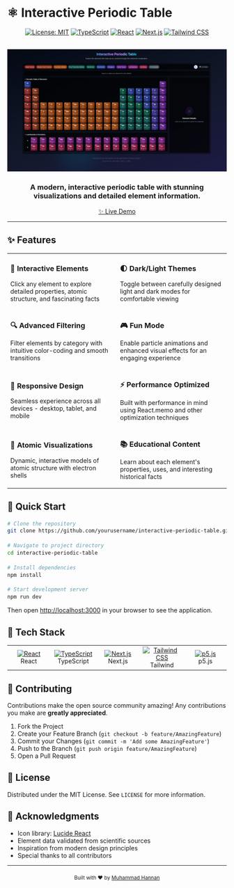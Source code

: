 # ⚛️ Interactive Periodic Table

<div align="center">

[![License: MIT](https://img.shields.io/badge/License-MIT-blue.svg)](https://opensource.org/licenses/MIT) [![TypeScript](https://img.shields.io/badge/TypeScript-007ACC?logo=typescript&logoColor=white)](https://www.typescriptlang.org/) [![React](https://img.shields.io/badge/React-20232A?logo=react&logoColor=61DAFB)](https://reactjs.org/) [![Next.js](https://img.shields.io/badge/Next.js-000000?logo=next.js&logoColor=white)](https://nextjs.org/) [![Tailwind CSS](https://img.shields.io/badge/Tailwind_CSS-38B2AC?logo=tailwind-css&logoColor=white)](https://tailwindcss.com/)

<br> <img src="https://github.com/hannan-m/periodic-table/blob/main/public/preview.png" alt="Interactive Periodic Table" width="850px"> <h3>A modern, interactive periodic table with stunning visualizations and detailed element information.</h3>

[✨ Live Demo](https://periodic-table-six-flame.vercel.app/)

</div>

---

## ✨ Features

<table> <tr> <td width="50%"> <h3>🧪 Interactive Elements</h3> <p>Click any element to explore detailed properties, atomic structure, and fascinating facts</p> </td> <td width="50%"> <h3>🌓 Dark/Light Themes</h3> <p>Toggle between carefully designed light and dark modes for comfortable viewing</p> </td> </tr> <tr> <td width="50%"> <h3>🔍 Advanced Filtering</h3> <p>Filter elements by category with intuitive color-coding and smooth transitions</p> </td> <td width="50%"> <h3>🎮 Fun Mode</h3> <p>Enable particle animations and enhanced visual effects for an engaging experience</p> </td> </tr> <tr> <td width="50%"> <h3>📱 Responsive Design</h3> <p>Seamless experience across all devices - desktop, tablet, and mobile</p> </td> <td width="50%"> <h3>⚡ Performance Optimized</h3> <p>Built with performance in mind using React.memo and other optimization techniques</p> </td> </tr> <tr> <td width="50%"> <h3>🧬 Atomic Visualizations</h3> <p>Dynamic, interactive models of atomic structure with electron shells</p> </td> <td width="50%"> <h3>📚 Educational Content</h3> <p>Learn about each element's properties, uses, and interesting historical facts</p> </td> </tr> </table>

## 🚀 Quick Start

```bash
# Clone the repository
git clone https://github.com/yourusername/interactive-periodic-table.git

# Navigate to project directory
cd interactive-periodic-table

# Install dependencies
npm install

# Start development server
npm run dev

```

Then open [http://localhost:3000](http://localhost:3000/) in your browser to see the application.

## 🔧 Tech Stack

<table> <tr> <td align="center" width="96"> <a href="https://reactjs.org"> <img src="https://skillicons.dev/icons?i=react" width="48" height="48" alt="React" /> </a> <br>React </td> <td align="center" width="96"> <a href="https://www.typescriptlang.org"> <img src="https://skillicons.dev/icons?i=ts" width="48" height="48" alt="TypeScript" /> </a> <br>TypeScript </td> <td align="center" width="96"> <a href="https://nextjs.org"> <img src="https://skillicons.dev/icons?i=nextjs" width="48" height="48" alt="Next.js" /> </a> <br>Next.js </td> <td align="center" width="96"> <a href="https://tailwindcss.com"> <img src="https://skillicons.dev/icons?i=tailwind" width="48" height="48" alt="Tailwind CSS" /> </a> <br>Tailwind </td> <td align="center" width="96"> <a href="https://p5js.org"> <img src="https://p5js.org/assets/img/p5js.svg" width="48" height="48" alt="p5.js" /> </a> <br>p5.js </td> </tr> </table>

## 🤝 Contributing

Contributions make the open source community amazing! Any contributions you make are **greatly appreciated**.

1.  Fork the Project
2.  Create your Feature Branch (`git checkout -b feature/AmazingFeature`)
3.  Commit your Changes (`git commit -m 'Add some AmazingFeature'`)
4.  Push to the Branch (`git push origin feature/AmazingFeature`)
5.  Open a Pull Request

## 📄 License

Distributed under the MIT License. See `LICENSE` for more information.

## 🙏 Acknowledgments

- Icon library: [Lucide React](https://lucide.dev/)
- Element data validated from scientific sources
- Inspiration from modern design principles
- Special thanks to all contributors

---

<div align="center"> <sub>Built with ❤️ by <a href="https://github.com/hannan-m">Muhammad Hannan</a></sub> </div>
